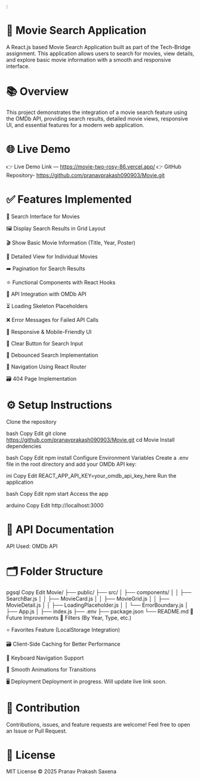 :

# 🎥 Movie Search Application
A React.js based Movie Search Application built as part of the Tech-Bridge assignment. This application allows users to search for movies, view details, and explore basic movie information with a smooth and responsive interface.

# 📚 Overview
This project demonstrates the integration of a movie search feature using the OMDb API, providing search results, detailed movie views, responsive UI, and essential features for a modern web application.

# 🌐 Live Demo
👉 Live Demo Link — https://movie-two-rosy-86.vercel.app/
👉 GitHub Repository- https://github.com/pranavprakash090903/Movie.git

# ✅ Features Implemented

🔎 Search Interface for Movies

🖼️ Display Search Results in Grid Layout

🎬 Show Basic Movie Information (Title, Year, Poster)

📄 Detailed View for Individual Movies

➡️ Pagination for Search Results

⚛️ Functional Components with React Hooks

🔗 API Integration with OMDb API

⏳ Loading Skeleton Placeholders

❌ Error Messages for Failed API Calls

📱 Responsive & Mobile-Friendly UI

🧹 Clear Button for Search Input

💨 Debounced Search Implementation

🔀 Navigation Using React Router

🗃️ 404 Page Implementation

# ⚙️ Setup Instructions
Clone the repository

bash
Copy
Edit
git clone https://github.com/pranavprakash090903/Movie.git
cd Movie
Install dependencies

bash
Copy
Edit
npm install
Configure Environment Variables
Create a .env file in the root directory and add your OMDb API key:

ini
Copy
Edit
REACT_APP_API_KEY=your_omdb_api_key_here
Run the application

bash
Copy
Edit
npm start
Access the app

arduino
Copy
Edit
http://localhost:3000

# 📡 API Documentation
API Used: OMDb API

# 🗂️ Folder Structure
pgsql
Copy
Edit
Movie/
├── public/
├── src/
│   ├── components/
│   │   ├── SearchBar.js
│   │   ├── MovieCard.js
│   │   ├── MovieGrid.js
│   │   ├── MovieDetail.js
│   │   ├── LoadingPlaceholder.js
│   │   └── ErrorBoundary.js
│   ├── App.js
│   ├── index.js
├── .env
├── package.json
└── README.md
🚧 Future Improvements
🎯 Filters (By Year, Type, etc.)

⭐ Favorites Feature (LocalStorage Integration)

🗃️ Client-Side Caching for Better Performance

🎹 Keyboard Navigation Support

🎨 Smooth Animations for Transitions

🖥️ Deployment
Deployment in progress. Will update live link soon.

# 🤝 Contribution
Contributions, issues, and feature requests are welcome! Feel free to open an Issue or Pull Request.

# 📄 License
MIT License © 2025 Pranav Prakash Saxena

